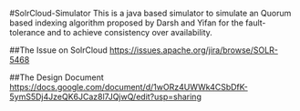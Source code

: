 #SolrCloud-Simulator
This is a java based simulator to simulate an Quorum based indexing algorithm proposed by Darsh and Yifan for the fault-tolerance and to achieve consistency over availability.

##The Issue on SolrCloud
https://issues.apache.org/jira/browse/SOLR-5468

##The Design Document
https://docs.google.com/document/d/1wORz4UWWk4CSbDfK-5ymS5Dj4JzeQK6JCaz8l7JQjwQ/edit?usp=sharing

